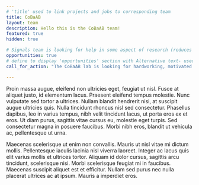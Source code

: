 ```yaml
---
# 'title' used to link projects and jobs to corresponding team
title: CoBaAB
layout: team
description: Hello this is the CoBaAB team!
featured: true
hidden: true

# Signals team is looking for help in some aspect of research (reduces work for toc...)
opportunities: true
# define to display 'opportunities' section with Alternative text- used if no "Job" opportunity posts related to team
call_for_action: "The CoBaAB lab is looking for hardworking, motivated graduate students to join. If you are interested contact Thiru Ramaraj at the following address, cobaab@depaul.edu, with a short email describing how your interests align with the research work, for example a particular research question or a specific project."

---
```


Proin massa augue, eleifend non ultricies eget, feugiat ut nisl. Fusce at
aliquet justo, id elementum lacus. Praesent eleifend tempus molestie. Nunc
vulputate sed tortor a ultrices. Nullam blandit hendrerit nisi, at suscipit
augue ultricies quis. Nulla tincidunt rhoncus nisl sed consectetur. Phasellus
dapibus, leo in varius tempus, nibh velit tincidunt lacus, ut porta eros ex et
eros. Ut diam purus, sagittis vitae cursus eu, molestie eget turpis. Sed
consectetur magna in posuere faucibus. Morbi nibh eros, blandit ut vehicula ac,
pellentesque ut urna.

Maecenas scelerisque ut enim non convallis. Mauris ut nisl vitae mi dictum
mollis. Pellentesque iaculis lacinia nisl viverra laoreet. Integer ac lacus quis
elit varius mollis et ultrices tortor. Aliquam id dolor cursus, sagittis arcu
tincidunt, scelerisque nisi. Morbi scelerisque feugiat mi in faucibus. Maecenas
suscipit aliquet est et efficitur. Nullam sed purus nec nulla placerat ultrices
ac at ipsum. Mauris a imperdiet eros.